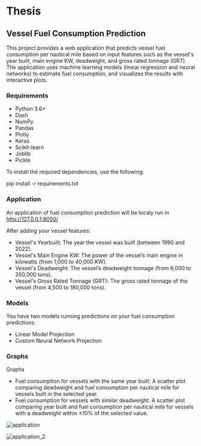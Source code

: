 # Thesis
## Vessel Fuel Consumption Prediction

This project provides a web application that predicts vessel fuel consumption per nautical mile based on input features such as the vessel's year built, main engine KW, deadweight, and gross rated tonnage (GRT). The application uses machine learning models (linear regression and neural networks) to estimate fuel consumption, and visualizes the results with interactive plots.

### Requirements

- Python 3.6+
- Dash
- NumPy
- Pandas
- Plotly
- Keras
- Scikit-learn
- Joblib
- Pickle

To install the required dependencies, use the following:

pip install -r requirements.txt

### Application

An application of fuel consumption prediction will be localy run in http://127.0.0.1:8050/

After adding your vessel features:
 - Vessel's Yearbuilt: The year the vessel was built (between 1990 and 2022).
 - Vessel's Main Engine KW: The power of the vessel’s main engine in kilowatts (from 1,000 to 40,000 KW).
 - Vessel's Deadweight: The vessel’s deadweight tonnage (from 6,000 to 350,000 tons).
 - Vessel's Gross Rated Tonnage (GRT): The gross rated tonnage of the vessel (from 4,500 to 180,000 tons).

### Models

You have two models running predictions on your fuel consumption predictions:
 - Linear Model Projection
 - Custom Neural Network Projection

### Graphs

Graphs
 - Fuel consumption for vessels with the same year built: A scatter plot comparing deadweight and fuel consumption per nautical mile for vessels built in the selected year.
 - Fuel consumption for vessels with similar deadweight: A scatter plot comparing year built and fuel consumption per nautical mile for vessels with a deadweight within ±10% of the selected value.


 ![application](https://github.com/user-attachments/assets/cf9347b8-a468-4177-8d2b-b6cd8f23caa6)
 
 ![application_2](https://github.com/user-attachments/assets/e1ccc505-61f6-4cfd-b617-71c2437bc4f1)

  
